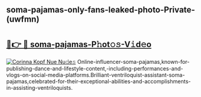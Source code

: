 ## soma-pajamas-only-fans​-leaked-photo​-Private-(uwfmn)


# <h2><a href="https://mediaupload.pro?title=soma-pajamas&ref=git">🔗👉 🔴 soma-pajamas-P𝚑ot𝚘𝚜-V𝚒d𝚎o</a></h2>

[![Corinna Kopf Nue Nu𝚍e𝚜](https://i.imgur.com/0qMVB7G.gif)](https://mediaupload.pro?title=soma-pajamas&ref=git)
Online-influencer-soma-pajamas,known-for-publishing-dance-and-lifestyle-content,-including-performances-and-vlogs-on-social-media-platforms.Brilliant-ventriloquist-assistant-soma-pajamas,celebrated-for-their-exceptional-abilities-and-accomplishments-in-assisting-ventriloquists.  